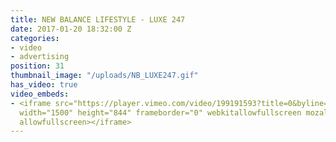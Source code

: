 ```yaml
---
title: NEW BALANCE LIFESTYLE - LUXE 247
date: 2017-01-20 18:32:00 Z
categories:
- video
- advertising
position: 31
thumbnail_image: "/uploads/NB_LUXE247.gif"
has_video: true
video_embeds:
- <iframe src="https://player.vimeo.com/video/199191593?title=0&byline=0&portrait=0"
  width="1500" height="844" frameborder="0" webkitallowfullscreen mozallowfullscreen
  allowfullscreen></iframe>
---
```


